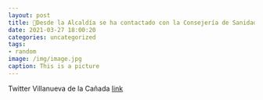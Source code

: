 ```yaml
---
layout: post
title: 🔴Desde la Alcaldía se ha contactado con la Consejería de Sanidad ante el anuncio de restricciones en el municipio. Según las aut...
date: 2021-03-27 18:00:20
categories: uncategorized
tags:
- random
image: /img/image.jpg
caption: This is a picture
---
```

Twitter Villanueva de la Cañada [link](https://twitter.com/AytoVDLCanada/status/1375795075242942465)
